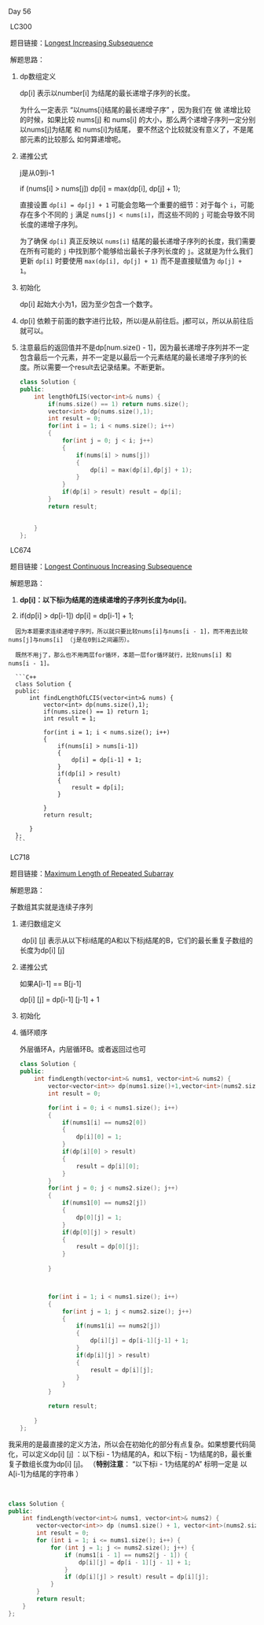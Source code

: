Day 56

​	LC300

​		题目链接：[Longest Increasing Subsequence](https://leetcode.com/problems/longest-increasing-subsequence/)

​		解题思路：

   1. dp数组定义

        dp[i] 表示以number[i] 为结尾的最长递增子序列的长度。

      为什么一定表示 “以nums[i]结尾的最长递增子序” ，因为我们在 做 递增比较的时候，如果比较 nums[j] 和 nums[i] 的大小，那么两个递增子序列一定分别以nums[j]为结尾 和 nums[i]为结尾， 要不然这个比较就没有意义了，不是尾部元素的比较那么 如何算递增呢。

      

   2. 递推公式

      j是从0到i-1

      if (nums[i] > nums[j]) dp[i] = max(dp[i], dp[j] + 1);

      直接设置 `dp[i] = dp[j] + 1` 可能会忽略一个重要的细节：对于每个 `i`，可能存在多个不同的 `j` 满足 `nums[j] < nums[i]`，而这些不同的 `j` 可能会导致不同长度的递增子序列。

      为了确保 `dp[i]` 真正反映以 `nums[i]` 结尾的最长递增子序列的长度，我们需要在所有可能的 `j` 中找到那个能够给出最长子序列长度的 `j`。这就是为什么我们更新 `dp[i]` 时要使用 `max(dp[i], dp[j] + 1)` 而不是直接赋值为 `dp[j] + 1`。

   3. 初始化

      dp[i] 起始大小为1，因为至少包含一个数字。

   4. dp[i] 依赖于前面的数字进行比较，所以i是从前往后。j都可以，所以从前往后就可以。

   5. 注意最后的返回值并不是dp[num.size() - 1]，因为最长递增子序列并不一定包含最后一个元素，并不一定是以最后一个元素结尾的最长递增子序列的长度。所以需要一个result去记录结果。不断更新。

      ```C++
      class Solution {
      public:
          int lengthOfLIS(vector<int>& nums) {
              if(nums.size() == 1) return nums.size();
              vector<int> dp(nums.size(),1);
              int result = 0;
              for(int i = 1; i < nums.size(); i++)
              {
                  for(int j = 0; j < i; j++)
                  {
                      if(nums[i] > nums[j])
                      {
                          dp[i] = max(dp[i],dp[j] + 1);
                      }
                  }
                  if(dp[i] > result) result = dp[i];
              }
              return result;
      
              
          }
      };
      ```

      

​	LC674

​		题目链接：[Longest Continuous Increasing Subsequence](https://leetcode.com/problems/longest-continuous-increasing-subsequence/)

​		解题思路：

   1. **dp[i]：以下标i为结尾的连续递增的子序列长度为dp[i]**。

   2.  if(dp[i] > dp[i-1]) dp[i] = dp[i-1] + 1;

      因为本题要求连续递增子序列，所以就只要比较nums[i]与nums[i - 1]，而不用去比较nums[j]与nums[i] （j是在0到i之间遍历）。

      既然不用j了，那么也不用两层for循环，本题一层for循环就行，比较nums[i] 和 nums[i - 1]。

      ```C++
      class Solution {
      public:
          int findLengthOfLCIS(vector<int>& nums) {
              vector<int> dp(nums.size(),1);
              if(nums.size() == 1) return 1;
              int result = 1;
      
              for(int i = 1; i < nums.size(); i++)
              {
                  if(nums[i] > nums[i-1])
                  {
                      dp[i] = dp[i-1] + 1;
                  }
                  if(dp[i] > result)
                  {
                      result = dp[i];
                  }
      
              }
              return result;
              
          }
      };
      ```

      

​	LC718

​		题目链接：[Maximum Length of Repeated Subarray](https://leetcode.com/problems/maximum-length-of-repeated-subarray/)

​		解题思路：

​		子数组其实就是连续子序列

   1. 递归数组定义

      ​	dp[i] [j] 表示从以下标i结尾的A和以下标j结尾的B，它们的最长重复子数组的长度为dp[i] [j] 

   2. 递推公式

         如果A[i-1] == B[j-1]

         dp[i] [j] = dp[i-1] [j-1] + 1

   3. 初始化

         

   4. 循环顺序

         外层循环A，内层循环B。或者返回过也可

         ```C++
         class Solution {
         public:
             int findLength(vector<int>& nums1, vector<int>& nums2) {
                 vector<vector<int>> dp(nums1.size()+1,vector<int>(nums2.size()+1,0));
                 int result = 0;
         
                 for(int i = 0; i < nums1.size(); i++)
                 {
                     if(nums1[i] == nums2[0])
                     {
                         dp[i][0] = 1;
                     }
                     if(dp[i][0] > result)
                     {
                         result = dp[i][0];
                     }
                 }
                 for(int j = 0; j < nums2.size(); j++)
                 {
                     if(nums1[0] == nums2[j])
                     {
                         dp[0][j] = 1;
                     }
                     if(dp[0][j] > result)
                     {
                         result = dp[0][j];
                     }
                     
                 }
         
         
         
                 for(int i = 1; i < nums1.size(); i++)
                 {
                     for(int j = 1; j < nums2.size(); j++)
                     {
                         if(nums1[i] == nums2[j])
                         {
                             dp[i][j] = dp[i-1][j-1] + 1;
                         }
                         if(dp[i][j] > result)
                         {
                             result = dp[i][j];
                         }
                     }
                 }
         
                 return result;
                 
             }
         };
         ```

         


​	我采用的是最直接的定义方法，所以会在初始化的部分有点复杂。如果想要代码简化，可以定义dp[i] [j] ：以下标i - 1为结尾的A，和以下标j - 1为结尾的B，最长重复子数组长度为dp[i] [j]。 （**特别注意**： “以下标i - 1为结尾的A” 标明一定是 以A[i-1]为结尾的字符串 ）

​	

```C++
class Solution {
public:
    int findLength(vector<int>& nums1, vector<int>& nums2) {
        vector<vector<int>> dp (nums1.size() + 1, vector<int>(nums2.size() + 1, 0));
        int result = 0;
        for (int i = 1; i <= nums1.size(); i++) {
            for (int j = 1; j <= nums2.size(); j++) {
                if (nums1[i - 1] == nums2[j - 1]) {
                    dp[i][j] = dp[i - 1][j - 1] + 1;
                }
                if (dp[i][j] > result) result = dp[i][j];
            }
        }
        return result;
    }
};
```

